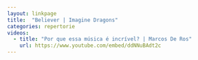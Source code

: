 ```yaml
---
layout: linkpage
title:  "Believer | Imagine Dragons"
categories: repertorie
videos:
  - title: "Por que essa música é incrível? | Marcos De Ros"
    url: https://www.youtube.com/embed/ddNNuBAdt2c
---
```

